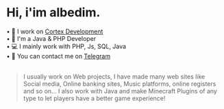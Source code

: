<h1>Hi, i'im albedim.</h1>

• 💼 I work on [Cortex Development](https://discord.gg/c9zt6Tbv)<br>
• 📑 I'm a Java & PHP Developer<br>
• 💻 I mainly work with PHP, Js, SQL, Java<br>
• 💭 You can contact me on [Telegram](https://t.me/albedim)<br>
<br>
> I usually work on Web projects, I have made many web sites like Social media, Online banking sites, Music platforms, online registers and so on...
> I also work with Java and make Minecraft Plugins of any type to let players have a better game experience!
